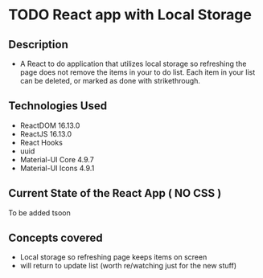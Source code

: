 # TODO React app with Local Storage

## Description

- A React to do application that utilizes local storage so refreshing the page does not remove the items in your to do list. Each item in your list can be deleted, or marked as done with strikethrough.

## Technologies Used

- ReactDOM 16.13.0
- ReactJS 16.13.0
- React Hooks
- uuid
- Material-UI Core 4.9.7
- Material-UI Icons 4.9.1

## Current State of the React App ( NO CSS )

To be added tsoon

## Concepts covered

- Local storage so refreshing page keeps items on screen
- will return to update list (worth re/watching just for the new stuff)
